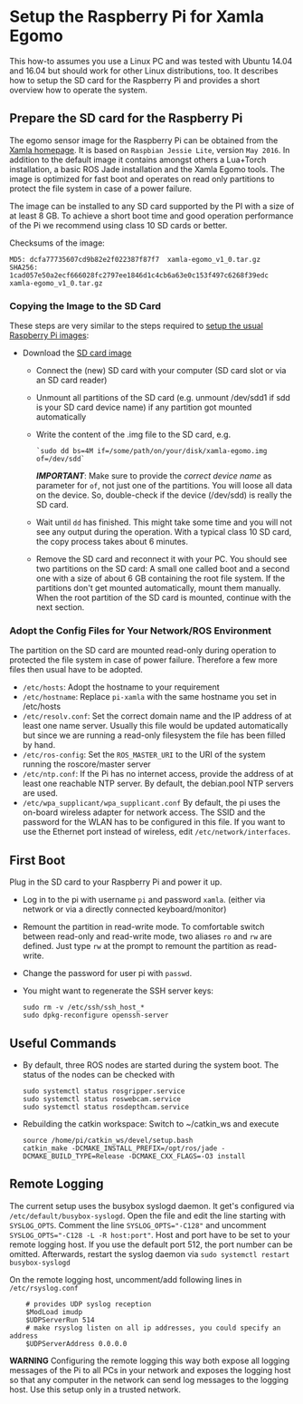 # Setup the Raspberry Pi for Xamla Egomo

This how-to assumes you use a Linux PC and was tested with Ubuntu 14.04 and 16.04 but should work for other Linux distributions, too.
It describes how to setup the SD card for the Raspberry Pi and provides a short overview how to operate the system.


## Prepare the SD card for the Raspberry Pi

The egomo sensor image for the Raspberry Pi can be obtained from the [Xamla homepage](http://xamla.com/downloads/egomo-1/rpi/xamla-egomo_v1_0.tar.gz). It is based on `Raspbian Jessie Lite`, version `May 2016`. In addition to the default image it contains amongst others a Lua+Torch installation, a basic ROS Jade installation and the Xamla Egomo tools. The image is optimized for fast boot and operates on read only partitions to protect the file system in case of a power failure.

The image can be installed to any SD card supported by the PI with a size of at least 8 GB. To achieve a short boot time and good operation performance of the Pi we recommend using class 10 SD cards or better.

Checksums of the image:

	MD5: dcfa77735607cd9b82e2f022387f87f7  xamla-egomo_v1_0.tar.gz
	SHA256: 1cad057e50a2ecf666028fc2797ee1846d1c4cb6a63e0c153f497c6268f39edc  xamla-egomo_v1_0.tar.gz


### Copying the Image to the SD Card

These steps are very similar to the steps required to [setup the usual Raspberry Pi images](https://www.raspberrypi.org/documentation/installation/installing-images/linux.md):

* Download the [SD card image](http://xamla.com/downloads/egomo-1/rpi/xamla-egomo_v1_0.tar.gz)
  * Connect the (new) SD card with your computer (SD card slot or via an SD card reader)
  * Unmount all partitions of the SD card (e.g. unmount /dev/sdd1 if sdd is your SD card device name) if any partition got mounted automatically
  * Write the content of the .img file to the SD card, e.g.

		`sudo dd bs=4M if=/some/path/on/your/disk/xamla-egomo.img of=/dev/sdd`

	***IMPORTANT***: Make sure to provide the *correct device name* as parameter for `of`, not just one of the partitions.
	You will loose all data on the device. So, double-check if the device (/dev/sdd) is really the SD card.
  * Wait until `dd` has finished. This might take some time and you will not see any output during the operation.
	With a typical class 10 SD card, the copy process takes about 6 minutes.
  * Remove the SD card and reconnect it with your PC. You should see two partitions on the SD card:
	A small one called boot and a second one with a size of about 6 GB containing the root file system. If the partitions don't get mounted automatically, mount them manually. When the root partition of the SD card is mounted, continue with the next section.


### Adopt the Config Files for Your Network/ROS Environment

The partition on the SD card are mounted read-only during operation to protected the file system in case of power failure. Therefore a few more files then usual have to be adopted.

  * `/etc/hosts`: Adopt the hostname to your requirement
  * `/etc/hostname`: Replace `pi-xamla` with the same hostname you set in /etc/hosts
  * `/etc/resolv.conf`: Set the correct domain name and the IP address of at least one name server. Usually this file would be updated automatically but since we are running a read-only filesystem the file has been filled by hand.
  * `/etc/ros-config`: Set the `ROS_MASTER_URI` to the URI of the system running the roscore/master server
  * `/etc/ntp.conf`: If the Pi has no internet access, provide the address of at least one reachable NTP server. By default, the debian.pool NTP servers are used.
  * `/etc/wpa_supplicant/wpa_supplicant.conf` By default, the pi uses the on-board wireless adapter for network access. The SSID and the password for the WLAN has to be configured in this file. If you want to use the Ethernet port instead of wireless, edit `/etc/network/interfaces`.


## First Boot

Plug in the SD card to your Raspberry Pi and power it up.

  * Log in to the pi with username `pi` and password `xamla`. (either via network or via a directly connected keyboard/monitor)
  * Remount the partition in read-write mode. To comfortable switch between read-only and read-write mode, two aliases `ro` and `rw` are defined. Just type `rw` at the prompt to remount the partition as read-write.
  * Change the password for user pi with `passwd`.
  * You might want to regenerate the SSH server keys:

        sudo rm -v /etc/ssh/ssh_host_*
        sudo dpkg-reconfigure openssh-server


## Useful Commands

  * By default, three ROS nodes are started during the system boot. The status of the nodes can be checked with

        sudo systemctl status rosgripper.service
        sudo systemctl status roswebcam.service
        sudo systemctl status rosdepthcam.service

  * Rebuilding the catkin workspace: Switch to ~/catkin_ws and execute

        source /home/pi/catkin_ws/devel/setup.bash
        catkin_make -DCMAKE_INSTALL_PREFIX=/opt/ros/jade -DCMAKE_BUILD_TYPE=Release -DCMAKE_CXX_FLAGS=-O3 install

## Remote Logging

The current setup uses the busybox syslogd daemon. It get's configured via `/etc/default/busybox-syslogd`. Open the file
and edit the line starting with `SYSLOG_OPTS`. Comment the line `SYSLOG_OPTS="-C128"` and uncomment `SYSLOG_OPTS="-C128 -L -R host:port"`. Host and port have to be set to your remote logging host. If you use the default port 512, the port number can be omitted. Afterwards, restart the syslog daemon via `sudo systemctl restart busybox-syslogd`

On the remote logging host, uncomment/add following lines in `/etc/rsyslog.conf`

        # provides UDP syslog reception
        $ModLoad imudp
        $UDPServerRun 514
        # make rsyslog listen on all ip addresses, you could specify an address
        $UDPServerAddress 0.0.0.0

**WARNING** Configuring the remote logging this way both expose all logging messages of the Pi to all PCs in your network and exposes the logging host so that any computer in the network can send log messages to the logging host. Use this setup only in a trusted network.
